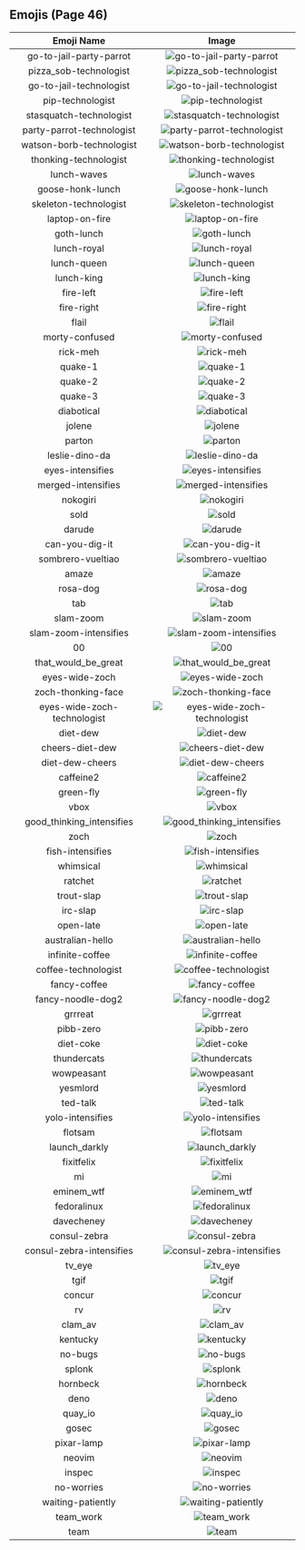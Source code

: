 
  ## Emojis (Page 46)
  |Emoji Name|Image|
  | :-: | :-: |
  |go-to-jail-party-parrot| ![go-to-jail-party-parrot](/output/go-to-jail-party-parrot)|
  |pizza_sob-technologist| ![pizza_sob-technologist](/output/pizza_sob-technologist.png)|
  |go-to-jail-technologist| ![go-to-jail-technologist](/output/go-to-jail-technologist.png)|
  |pip-technologist| ![pip-technologist](/output/pip-technologist)|
  |stasquatch-technologist| ![stasquatch-technologist](/output/stasquatch-technologist.png)|
  |party-parrot-technologist| ![party-parrot-technologist](/output/party-parrot-technologist.gif)|
  |watson-borb-technologist| ![watson-borb-technologist](/output/watson-borb-technologist.png)|
  |thonking-technologist| ![thonking-technologist](/output/thonking-technologist.png)|
  |lunch-waves| ![lunch-waves](/output/lunch-waves.gif)|
  |goose-honk-lunch| ![goose-honk-lunch](/output/goose-honk-lunch.png)|
  |skeleton-technologist| ![skeleton-technologist](/output/skeleton-technologist)|
  |laptop-on-fire| ![laptop-on-fire](/output/laptop-on-fire.gif)|
  |goth-lunch| ![goth-lunch](/output/goth-lunch.png)|
  |lunch-royal| ![lunch-royal](/output/lunch-royal.png)|
  |lunch-queen| ![lunch-queen](/output/lunch-queen)|
  |lunch-king| ![lunch-king](/output/lunch-king)|
  |fire-left| ![fire-left](/output/fire-left)|
  |fire-right| ![fire-right](/output/fire-right.png)|
  |flail| ![flail](/output/flail.gif)|
  |morty-confused| ![morty-confused](/output/morty-confused.png)|
  |rick-meh| ![rick-meh](/output/rick-meh.png)|
  |quake-1| ![quake-1](/output/quake-1.png)|
  |quake-2| ![quake-2](/output/quake-2.png)|
  |quake-3| ![quake-3](/output/quake-3.png)|
  |diabotical| ![diabotical](/output/diabotical.png)|
  |jolene| ![jolene](/output/jolene.png)|
  |parton| ![parton](/output/parton.png)|
  |leslie-dino-da| ![leslie-dino-da](/output/leslie-dino-da.png)|
  |eyes-intensifies| ![eyes-intensifies](/output/eyes-intensifies.gif)|
  |merged-intensifies| ![merged-intensifies](/output/merged-intensifies.gif)|
  |nokogiri| ![nokogiri](/output/nokogiri)|
  |sold| ![sold](/output/sold.png)|
  |darude| ![darude](/output/darude.jpg)|
  |can-you-dig-it| ![can-you-dig-it](/output/can-you-dig-it.png)|
  |sombrero-vueltiao| ![sombrero-vueltiao](/output/sombrero-vueltiao.png)|
  |amaze| ![amaze](/output/amaze.gif)|
  |rosa-dog| ![rosa-dog](/output/rosa-dog.png)|
  |tab| ![tab](/output/tab.png)|
  |slam-zoom| ![slam-zoom](/output/slam-zoom.png)|
  |slam-zoom-intensifies| ![slam-zoom-intensifies](/output/slam-zoom-intensifies.gif)|
  |00| ![00](/output/00.png)|
  |that_would_be_great| ![that_would_be_great](/output/that_would_be_great.jpg)|
  |eyes-wide-zoch| ![eyes-wide-zoch](/output/eyes-wide-zoch.png)|
  |zoch-thonking-face| ![zoch-thonking-face](/output/zoch-thonking-face.png)|
  |eyes-wide-zoch-technologist| ![eyes-wide-zoch-technologist](/output/eyes-wide-zoch-technologist.png)|
  |diet-dew| ![diet-dew](/output/diet-dew.png)|
  |cheers-diet-dew| ![cheers-diet-dew](/output/cheers-diet-dew.png)|
  |diet-dew-cheers| ![diet-dew-cheers](/output/diet-dew-cheers)|
  |caffeine2| ![caffeine2](/output/caffeine2.png)|
  |green-fly| ![green-fly](/output/green-fly.png)|
  |vbox| ![vbox](/output/vbox)|
  |good_thinking_intensifies| ![good_thinking_intensifies](/output/good_thinking_intensifies.gif)|
  |zoch| ![zoch](/output/zoch.png)|
  |fish-intensifies| ![fish-intensifies](/output/fish-intensifies.gif)|
  |whimsical| ![whimsical](/output/whimsical.png)|
  |ratchet| ![ratchet](/output/ratchet.gif)|
  |trout-slap| ![trout-slap](/output/trout-slap.gif)|
  |irc-slap| ![irc-slap](/output/irc-slap)|
  |open-late| ![open-late](/output/open-late.jpg)|
  |australian-hello| ![australian-hello](/output/australian-hello.png)|
  |infinite-coffee| ![infinite-coffee](/output/infinite-coffee.gif)|
  |coffee-technologist| ![coffee-technologist](/output/coffee-technologist.png)|
  |fancy-coffee| ![fancy-coffee](/output/fancy-coffee.png)|
  |fancy-noodle-dog2| ![fancy-noodle-dog2](/output/fancy-noodle-dog2.png)|
  |grrreat| ![grrreat](/output/grrreat.jpg)|
  |pibb-zero| ![pibb-zero](/output/pibb-zero.png)|
  |diet-coke| ![diet-coke](/output/diet-coke.png)|
  |thundercats| ![thundercats](/output/thundercats.png)|
  |wowpeasant| ![wowpeasant](/output/wowpeasant.jpg)|
  |yesmlord| ![yesmlord](/output/yesmlord)|
  |ted-talk| ![ted-talk](/output/ted-talk.jpg)|
  |yolo-intensifies| ![yolo-intensifies](/output/yolo-intensifies.gif)|
  |flotsam| ![flotsam](/output/flotsam.jpg)|
  |launch_darkly| ![launch_darkly](/output/launch_darkly.png)|
  |fixitfelix| ![fixitfelix](/output/fixitfelix.png)|
  |mi| ![mi](/output/mi.png)|
  |eminem_wtf| ![eminem_wtf](/output/eminem_wtf.gif)|
  |fedoralinux| ![fedoralinux](/output/fedoralinux.png)|
  |davecheney| ![davecheney](/output/davecheney.jpg)|
  |consul-zebra| ![consul-zebra](/output/consul-zebra.png)|
  |consul-zebra-intensifies| ![consul-zebra-intensifies](/output/consul-zebra-intensifies.gif)|
  |tv_eye| ![tv_eye](/output/tv_eye.png)|
  |tgif| ![tgif](/output/tgif.jpg)|
  |concur| ![concur](/output/concur.png)|
  |rv| ![rv](/output/rv.jpg)|
  |clam_av| ![clam_av](/output/clam_av.png)|
  |kentucky| ![kentucky](/output/kentucky.png)|
  |no-bugs| ![no-bugs](/output/no-bugs.jpg)|
  |splonk| ![splonk](/output/splonk.png)|
  |hornbeck| ![hornbeck](/output/hornbeck.png)|
  |deno| ![deno](/output/deno.png)|
  |quay_io| ![quay_io](/output/quay_io.png)|
  |gosec| ![gosec](/output/gosec.png)|
  |pixar-lamp| ![pixar-lamp](/output/pixar-lamp.gif)|
  |neovim| ![neovim](/output/neovim)|
  |inspec| ![inspec](/output/inspec.jpg)|
  |no-worries| ![no-worries](/output/no-worries.png)|
  |waiting-patiently| ![waiting-patiently](/output/waiting-patiently)|
  |team_work| ![team_work](/output/team_work.gif)|
  |team| ![team](/output/team)|
  
